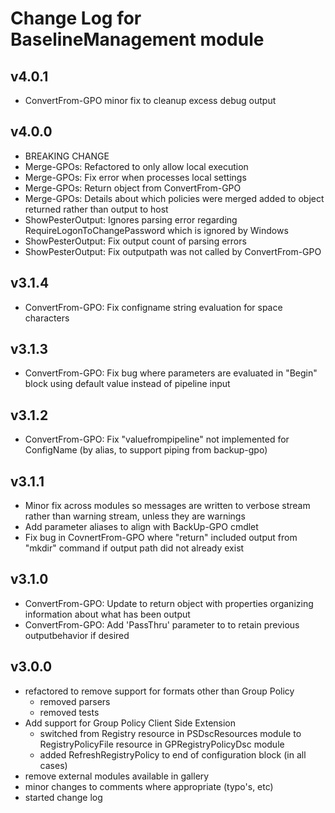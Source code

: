 # Change Log for BaselineManagement module

## v4.0.1

- ConvertFrom-GPO minor fix to cleanup excess debug output

## v4.0.0

- BREAKING CHANGE
- Merge-GPOs: Refactored to only allow local execution
- Merge-GPOs: Fix error when processes local settings
- Merge-GPOs: Return object from ConvertFrom-GPO
- Merge-GPOs: Details about which policies were merged added to object returned rather than output to host
- ShowPesterOutput: Ignores parsing error regarding RequireLogonToChangePassword which is ignored by Windows
- ShowPesterOutput: Fix output count of parsing errors
- ShowPesterOutput: Fix outputpath was not called by ConvertFrom-GPO

## v3.1.4

- ConvertFrom-GPO: Fix configname string evaluation for space characters

## v3.1.3

- ConvertFrom-GPO: Fix bug where parameters are evaluated in "Begin" block using default value instead of pipeline input

## v3.1.2

- ConvertFrom-GPO: Fix "valuefrompipeline" not implemented for ConfigName (by alias, to support piping from backup-gpo)

## v3.1.1

- Minor fix across modules so messages are written to verbose stream rather than warning stream, unless they are warnings
- Add parameter aliases to align with BackUp-GPO cmdlet
- Fix bug in CovnertFrom-GPO where "return" included output from "mkdir" command if output path did not already exist

## v3.1.0

- ConvertFrom-GPO: Update to return object with properties organizing information about what has been output
- ConvertFrom-GPO: Add 'PassThru' parameter to to retain previous outputbehavior if desired
## v3.0.0

- refactored to remove support for formats other than Group Policy
  - removed parsers
  - removed tests
- Add support for Group Policy Client Side Extension
  - switched from Registry resource in PSDscResources module to RegistryPolicyFile resource in GPRegistryPolicyDsc module
  - added RefreshRegistryPolicy to end of configuration block (in all cases)
- remove external modules available in gallery
- minor changes to comments where appropriate (typo's, etc)
- started change log